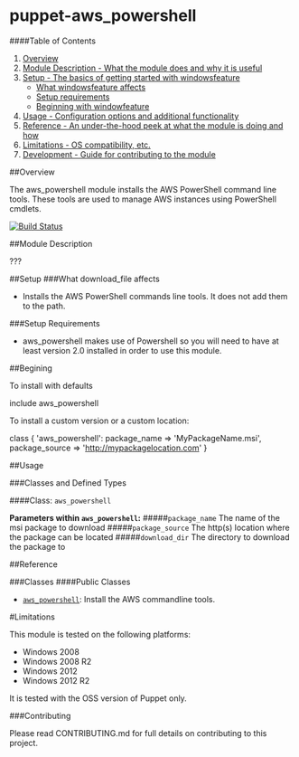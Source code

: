 # puppet-aws_powershell

####Table of Contents

1. [Overview](#overview)
2. [Module Description - What the module does and why it is useful](#module-description)
3. [Setup - The basics of getting started with windowsfeature](#setup)
    * [What windowsfeature affects](#what-windowsfeature-affects)
    * [Setup requirements](#setup-requirements)
    * [Beginning with windowfeature](#beginning-with-windowsfeature)
4. [Usage - Configuration options and additional functionality](#usage)
5. [Reference - An under-the-hood peek at what the module is doing and how](#reference)
5. [Limitations - OS compatibility, etc.](#limitations)
6. [Development - Guide for contributing to the module](#development)

##Overview

The aws_powershell module installs the AWS PowerShell command line tools. These tools are used to manage AWS instances using PowerShell cmdlets.

[![Build Status](https://travis-ci.org/opentable/puppet-aws_powershell.png?branch=master)](https://travis-ci.org/opentable/puppet-aws_powershell)


##Module Description

???

##Setup
###What download_file affects
 * Installs the AWS PowerShell commands line tools. It does not add them to the path.

###Setup Requirements
* aws_powershell makes use of Powershell so you will need to have at least version 2.0 installed in order to use this module.

##Begining

To install with defaults

   include aws_powershell

To install a custom version or a custom location:

   class { 'aws_powershell':
     package_name   => 'MyPackageName.msi',
     package_source => 'http://mypackagelocation.com'
  }

##Usage

###Classes and Defined Types

####Class: `aws_powershell`

**Parameters within `aws_powershell`:**
#####`package_name` The name of the msi package to download
#####`package_source` The http(s) location where the package can be located
#####`download_dir` The directory to download the package to

##Reference

###Classes
####Public Classes
* [`aws_powershell`](#class-aws_poweshell): Install the AWS commandline tools.


#Limitations

This module is tested on the following platforms:

* Windows 2008
* Windows 2008 R2
* Windows 2012
* Windows 2012 R2

It is tested with the OSS version of Puppet only.

###Contributing

Please read CONTRIBUTING.md for full details on contributing to this project.
